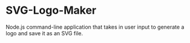 # SVG-Logo-Maker
Node.js command-line application that takes in user input to generate a logo and save it as an SVG file. 
